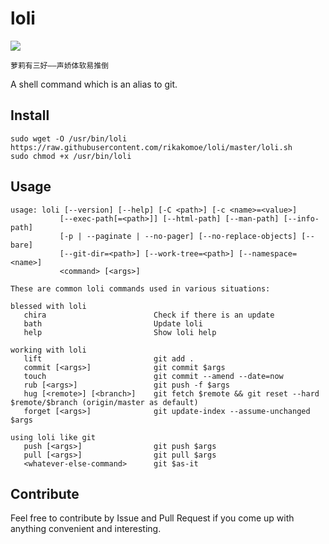 # loli

![](https://img.shields.io/badge/dynamic/json.svg?label=version&url=https%3A%2F%2Fraw.githubusercontent.com%2Frikakomoe%2Floli%2Fmaster%2Fversion.json&query=%24.version&colorB=de698c)

```
萝莉有三好——声娇体软易推倒
```

A shell command which is an alias to git.

## Install

```
sudo wget -O /usr/bin/loli https://raw.githubusercontent.com/rikakomoe/loli/master/loli.sh
sudo chmod +x /usr/bin/loli
```

## Usage
```
usage: loli [--version] [--help] [-C <path>] [-c <name>=<value>]
           [--exec-path[=<path>]] [--html-path] [--man-path] [--info-path]
           [-p | --paginate | --no-pager] [--no-replace-objects] [--bare]
           [--git-dir=<path>] [--work-tree=<path>] [--namespace=<name>]
           <command> [<args>]

These are common loli commands used in various situations:

blessed with loli
   chira                        Check if there is an update
   bath                         Update loli
   help                         Show loli help
   
working with loli
   lift                         git add .
   commit [<args>]              git commit $args
   touch                        git commit --amend --date=now
   rub [<args>]                 git push -f $args
   hug [<remote>] [<branch>]    git fetch $remote && git reset --hard $remote/$branch (origin/master as default)
   forget [<args>]              git update-index --assume-unchanged $args
   
using loli like git
   push [<args>]                git push $args
   pull [<args>]                git pull $args
   <whatever-else-command>      git $as-it
```

## Contribute

Feel free to contribute by Issue and Pull Request if you come up with anything convenient and interesting.
